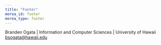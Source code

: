 ```yaml
---
title: "Footer"
morea_id: footer
morea_type: footer
---
```


Branden Ogata | Information and Computer Sciences | University of Hawaii
bsogata@hawaii.edu
